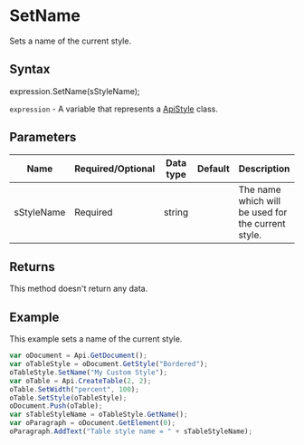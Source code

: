 # SetName

Sets a name of the current style.

## Syntax

expression.SetName(sStyleName);

`expression` - A variable that represents a [ApiStyle](../ApiStyle.md) class.

## Parameters

| **Name** | **Required/Optional** | **Data type** | **Default** | **Description** |
| ------------- | ------------- | ------------- | ------------- | ------------- |
| sStyleName | Required | string |  | The name which will be used for the current style. |

## Returns

This method doesn't return any data.

## Example

This example sets a name of the current style.

```javascript
var oDocument = Api.GetDocument();
var oTableStyle = oDocument.GetStyle("Bordered");
oTableStyle.SetName("My Custom Style");
var oTable = Api.CreateTable(2, 2);
oTable.SetWidth("percent", 100);
oTable.SetStyle(oTableStyle);
oDocument.Push(oTable);
var sTableStyleName = oTableStyle.GetName();
var oParagraph = oDocument.GetElement(0);
oParagraph.AddText("Table style name = " + sTableStyleName);
```
